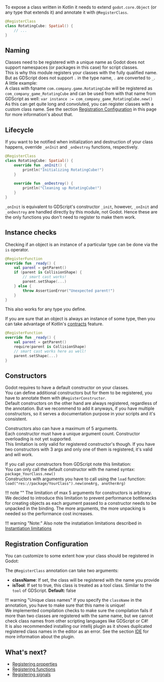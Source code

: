 To expose a class written in Kotlin it needs to extend `godot.core.Object` (or any type that extends it) and annotate it with `@RegisterClass`.

```kotlin
@RegisterClass
class RotatingCube: Spatial() {
    // ...
}
```

## Naming
Classes need to be registered with a unique name as Godot does not support namespaces (or packages in this case) for script classes.  
This is why this module registers your classes with the fully qualified name. But as GDScript does not support `.` in the type name, `.` are converted to `_`.  
A little example:  
A class with fqname `com.company.game.RotatingCube` will be registered as `com_company_game_RotatingCube` and can be used from with that name from GDScript as well: `var instance := com_company_game_RotatingCube.new()`  
As this can get quite long and convoluted, you can register classes with a custom class name. See the section [Registration Configuration](#registration-configuration) in this page for more information's about that.

## Lifecycle
If you want to be notified when initialization and destruction of your class happens, override `_onInit` and `_onDestroy` functions, respectively.

```kotlin
@RegisterClass
class RotatingCube: Spatial() {
    override fun _onInit() {
        println("Initializing RotatingCube!")
    }
    
    override fun _onDestroy() {
        println("Cleaning up RotatingCube!")
    }
}
```

`_onInit` is equivalent to GDScript's constructor `_init`, however, `_onInit` and `_onDestroy` are handled directly by this module, not Godot. Hence these are the only functions you don't need to register to make them work.

## Instance checks
Checking if an object is an instance of a particular type can be done via the `is` operator.

```kotlin
@RegisterFunction
override fun _ready() {
    val parent = getParent()
    if (parent is CollisionShape) {
        // smart cast works!
        parent.setShape(...)
    } else {
        throw AssertionError("Unexpected parent!")
    }
}
```

This also works for any type you define. 

If you are sure that an object is always an instance of some type, then you can take advantage of Kotlin's [contracts](https://kotlinlang.org/docs/reference/whatsnew13.html#contracts) feature.

```kotlin
@RegisterFunction
override fun _ready() {
    val parent = getParent()
    require(parent is CollisionShape)
    // smart cast works here as well!
    parent.setShape(...)
}
```

## Constructors
Godot requires to have a default constructor on your classes.  
You can define additional constructors but for them to be registered, you have to annotate them with `@RegisterConstructor`.  
Default constructors on the other hand are always registered, regardless of the annotation. But we recommend to add it anyways, if you have multiple constructors, so it serves a documentation purpose in your scripts and it's consistent.  

Constructors also can have a maximum of 5 arguments.  
Each constructor must have a unique argument count. Constructor overloading is not yet supported.  
This limitation is only valid for registered constructor's though. If you have two constructors with 3 args and only one of them is registered, it's valid and will work.

If you call your constructors from GDScript note this limitation:  
You can only call the default constructor with the named syntax: `package_YourClass.new()`  
Constructors with arguments you have to call using the `load` function: `load("res://package/YourClass").new(oneArg, anotherArg)`  

!!! note ""
    The limitation of max 5 arguments for constructors is arbitrary. We decided to introduce this limitation to prevent performance bottlenecks for creating objects as each argument passed to a constructor needs to be unpacked in the binding. The more arguments, the more unpacking is needed so the performance cost increases.

!!! warning "Note:"
    Also note the instatiation limitations described in [Instantiation limitations](../api-differences.md#instantiation-limitations)

## Registration Configuration
You can customize to some extent how your class should be registered in Godot:

The `@RegisterClass` annotation can take two arguments:

- **className**: If set, the class will be registered with the name you provide
- **isTool**: If set to true, this class is treated as a tool class. Similar to the `tool` of GDScript. **Default:** false

!!! warning "Unique class names"
    If you specify the `className` in the annotation, you have to make sure that this name is unique!  
    We implemented compilation checks to make sure the compilation fails if more than two classes are registered with the same name, but we cannot check class names from other scripting languages like GDScript or C#!  
    It is also recommended installing our intellij plugin as it shows duplicated registered class names in the editor as an error. See the section [IDE](../getting-started/ide.md) for more information about the plugin.

## What's next?
 - [Registering properties](properties.md)
 - [Registering functions](functions.md)
 - [Registering signals](signals.md)
